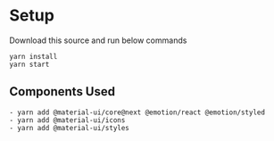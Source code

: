 # Setup

Download this source and run below commands

    yarn install
    yarn start

## Components Used

    - yarn add @material-ui/core@next @emotion/react @emotion/styled
    - yarn add @material-ui/icons
    - yarn add @material-ui/styles
